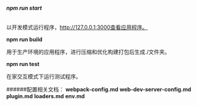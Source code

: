 ###### **npm run start**

以开发模式运行程序，http://127.0.0.1:3000查看应用程序。

**npm run build**

用于生产环境的应用程序，进行压缩和优化构建打包后生成./文件夹。

**npm run test**

在家交互模式下运行测试程序。



######配置相关文档：
**webpack-config.md**
**web-dev-server-config.md**
**plugin.md**
**loaders.md**
**env.md**